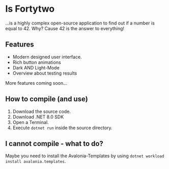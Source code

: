 # Is Fortytwo
...is a highly complex open-source application to find out if a number is equal to 42.
Why? Cause 42 is the answer to everything!

## Features
* Modern designed user interface.
* Rich button animations
* Dark AND Light-Mode
* Overview about testing results


More features coming soon...

## How to compile (and use)
1. Download the source code.
2. Download .NET 8.0 SDK
3. Open a Terminal.
4. Execute `dotnet run` inside the source directory.

## I cannot compile - what to do?
Maybe you need to install the Avalonia-Templates by using `dotnet workload install avalonia.templates`.
